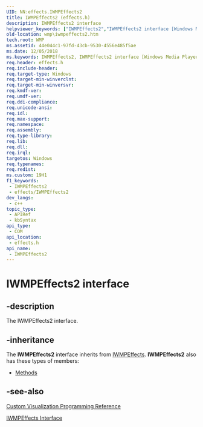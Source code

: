 ```yaml
---
UID: NN:effects.IWMPEffects2
title: IWMPEffects2 (effects.h)
description: IWMPEffects2 interface
helpviewer_keywords: ["IWMPEffects2","IWMPEffects2 interface [Windows Media Player]","IWMPEffects2 interface [Windows Media Player]","described","IWMPEffects2Interface","effects/IWMPEffects2","wmp.iwmpeffects2"]
old-location: wmp\iwmpeffects2.htm
tech.root: WMP
ms.assetid: 44e044c1-97fd-43cb-9530-4556e485f5ae
ms.date: 12/05/2018
ms.keywords: IWMPEffects2, IWMPEffects2 interface [Windows Media Player], IWMPEffects2 interface [Windows Media Player],described, IWMPEffects2Interface, effects/IWMPEffects2, wmp.iwmpeffects2
req.header: effects.h
req.include-header: 
req.target-type: Windows
req.target-min-winverclnt: 
req.target-min-winversvr: 
req.kmdf-ver: 
req.umdf-ver: 
req.ddi-compliance: 
req.unicode-ansi: 
req.idl: 
req.max-support: 
req.namespace: 
req.assembly: 
req.type-library: 
req.lib: 
req.dll: 
req.irql: 
targetos: Windows
req.typenames: 
req.redist: 
ms.custom: 19H1
f1_keywords:
 - IWMPEffects2
 - effects/IWMPEffects2
dev_langs:
 - c++
topic_type:
 - APIRef
 - kbSyntax
api_type:
 - COM
api_location:
 - effects.h
api_name:
 - IWMPEffects2
---
```


# IWMPEffects2 interface


## -description

The IWMPEffects2 interface.

## -inheritance

The <b>IWMPEffects2</b> interface inherits from <a href="/windows/desktop/api/effects/nn-effects-iwmpeffects">IWMPEffects</a>. <b>IWMPEffects2</b> also has these types of members:
<ul>
<li><a href="https://docs.microsoft.com/">Methods</a></li>
</ul>

## -see-also

<a href="/windows/desktop/WMP/custom-visualization-programming-reference">Custom Visualization Programming Reference</a>



<a href="/windows/desktop/api/effects/nn-effects-iwmpeffects">IWMPEffects Interface</a>
